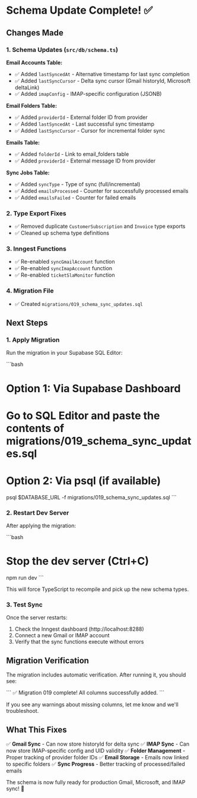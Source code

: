 # Schema Update Complete! ✅

## Changes Made

### 1. Schema Updates (`src/db/schema.ts`)

**Email Accounts Table:**

- ✅ Added `lastSyncedAt` - Alternative timestamp for last sync completion
- ✅ Added `lastSyncCursor` - Delta sync cursor (Gmail historyId, Microsoft deltaLink)
- ✅ Added `imapConfig` - IMAP-specific configuration (JSONB)

**Email Folders Table:**

- ✅ Added `providerId` - External folder ID from provider
- ✅ Added `lastSyncedAt` - Last successful sync timestamp
- ✅ Added `lastSyncCursor` - Cursor for incremental folder sync

**Emails Table:**

- ✅ Added `folderId` - Link to email_folders table
- ✅ Added `providerId` - External message ID from provider

**Sync Jobs Table:**

- ✅ Added `syncType` - Type of sync (full/incremental)
- ✅ Added `emailsProcessed` - Counter for successfully processed emails
- ✅ Added `emailsFailed` - Counter for failed emails

### 2. Type Export Fixes

- ✅ Removed duplicate `CustomerSubscription` and `Invoice` type exports
- ✅ Cleaned up schema type definitions

### 3. Inngest Functions

- ✅ Re-enabled `syncGmailAccount` function
- ✅ Re-enabled `syncImapAccount` function
- ✅ Re-enabled `ticketSlaMonitor` function

### 4. Migration File

- ✅ Created `migrations/019_schema_sync_updates.sql`

## Next Steps

### 1. Apply Migration

Run the migration in your Supabase SQL Editor:

\`\`\`bash

# Option 1: Via Supabase Dashboard

# Go to SQL Editor and paste the contents of migrations/019_schema_sync_updates.sql

# Option 2: Via psql (if available)

psql $DATABASE_URL -f migrations/019_schema_sync_updates.sql
\`\`\`

### 2. Restart Dev Server

After applying the migration:

\`\`\`bash

# Stop the dev server (Ctrl+C)

npm run dev
\`\`\`

This will force TypeScript to recompile and pick up the new schema types.

### 3. Test Sync

Once the server restarts:

1. Check the Inngest dashboard (http://localhost:8288)
2. Connect a new Gmail or IMAP account
3. Verify that the sync functions execute without errors

## Migration Verification

The migration includes automatic verification. After running it, you should see:

\`\`\`
✅ Migration 019 complete! All columns successfully added.
\`\`\`

If you see any warnings about missing columns, let me know and we'll troubleshoot.

## What This Fixes

✅ **Gmail Sync** - Can now store historyId for delta sync
✅ **IMAP Sync** - Can now store IMAP-specific config and UID validity
✅ **Folder Management** - Proper tracking of provider folder IDs
✅ **Email Storage** - Emails now linked to specific folders
✅ **Sync Progress** - Better tracking of processed/failed emails

The schema is now fully ready for production Gmail, Microsoft, and IMAP sync! 🎉
